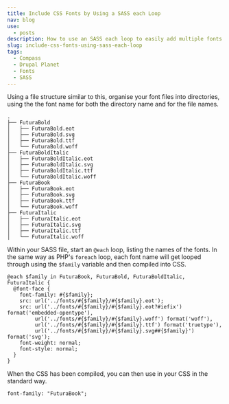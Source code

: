 ```yaml
---
title: Include CSS Fonts by Using a SASS each Loop
nav: blog
use:
  - posts
description: How to use an SASS each loop to easily add multiple fonts to your CSS.
slug: include-css-fonts-using-sass-each-loop
tags:
  - Compass
  - Drupal Planet
  - Fonts
  - SASS
---
```

Using a file structure similar to this, organise your font files into directories, using the the font name for both the directory name and for the file names.

~~~~
.
├── FuturaBold
│   ├── FuturaBold.eot
│   ├── FuturaBold.svg
│   ├── FuturaBold.ttf
│   └── FuturaBold.woff
├── FuturaBoldItalic
│   ├── FuturaBoldItalic.eot
│   ├── FuturaBoldItalic.svg
│   ├── FuturaBoldItalic.ttf
│   └── FuturaBoldItalic.woff
├── FuturaBook
│   ├── FuturaBook.eot
│   ├── FuturaBook.svg
│   ├── FuturaBook.ttf
│   └── FuturaBook.woff
├── FuturaItalic
│   ├── FuturaItalic.eot
│   ├── FuturaItalic.svg
│   ├── FuturaItalic.ttf
│   └── FuturaItalic.woff
~~~~

Within your SASS file, start an `@each` loop, listing the names of the fonts. In the same way as PHP's `foreach` loop, each font name will get looped through using the `$family` variable and then compiled into CSS.

~~~~
@each $family in FuturaBook, FuturaBold, FuturaBoldItalic, FuturaItalic {
  @font-face {
    font-family: #{$family};
    src: url('../fonts/#{$family}/#{$family}.eot');
    src: url('../fonts/#{$family}/#{$family}.eot?#iefix') format('embedded-opentype'),
         url('../fonts/#{$family}/#{$family}.woff') format('woff'),
         url('../fonts/#{$family}/#{$family}.ttf') format('truetype'),
         url('../fonts/#{$family}/#{$family}.svg##{$family}') format('svg');
    font-weight: normal;
    font-style: normal;
  }
}
~~~~

When the CSS has been compiled, you can then use in your CSS in the standard way.

    font-family: "FuturaBook";